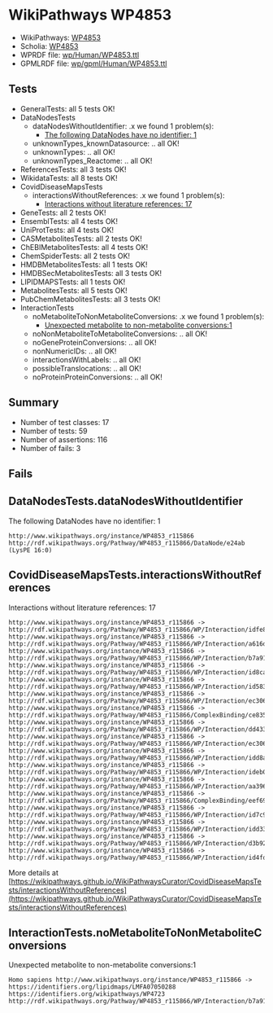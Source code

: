 # WikiPathways WP4853

* WikiPathways: [WP4853](https://identifiers.org/wikipathways:WP4853)
* Scholia: [WP4853](https://scholia.toolforge.org/wikipathways/WP4853)
* WPRDF file: [wp/Human/WP4853.ttl](../wp/Human/WP4853.ttl)
* GPMLRDF file: [wp/gpml/Human/WP4853.ttl](../wp/gpml/Human/WP4853.ttl)

## Tests
* GeneralTests: all 5 tests OK!
* DataNodesTests
    * dataNodesWithoutIdentifier: .x we found 1 problem(s):
        * [The following DataNodes have no identifier: 1](#d2d32fa0)
    * unknownTypes_knownDatasource: .. all OK!
    * unknownTypes: .. all OK!
    * unknownTypes_Reactome: .. all OK!
* ReferencesTests: all 3 tests OK!
* WikidataTests: all 8 tests OK!
* CovidDiseaseMapsTests
    * interactionsWithoutReferences: .x we found 1 problem(s):
        * [Interactions without literature references: 17](#9701cce8)
* GeneTests: all 2 tests OK!
* EnsemblTests: all 4 tests OK!
* UniProtTests: all 4 tests OK!
* CASMetabolitesTests: all 2 tests OK!
* ChEBIMetabolitesTests: all 4 tests OK!
* ChemSpiderTests: all 2 tests OK!
* HMDBMetabolitesTests: all 1 tests OK!
* HMDBSecMetabolitesTests: all 3 tests OK!
* LIPIDMAPSTests: all 1 tests OK!
* MetabolitesTests: all 5 tests OK!
* PubChemMetabolitesTests: all 3 tests OK!
* InteractionTests
    * noMetaboliteToNonMetaboliteConversions: .x we found 1 problem(s):
        * [Unexpected metabolite to non-metabolite conversions:1](#a27bf36d)
    * noNonMetaboliteToMetaboliteConversions: .. all OK!
    * noGeneProteinConversions: .. all OK!
    * nonNumericIDs: .. all OK!
    * interactionsWithLabels: .. all OK!
    * possibleTranslocations: .. all OK!
    * noProteinProteinConversions: .. all OK!


## Summary

* Number of test classes: 17
* Number of tests: 59
* Number of assertions: 116
* Number of fails: 3

## Fails

<a name="d2d32fa0" />

## DataNodesTests.dataNodesWithoutIdentifier

The following DataNodes have no identifier: 1
```
http://www.wikipathways.org/instance/WP4853_r115866 http://rdf.wikipathways.org/Pathway/WP4853_r115866/DataNode/e24ab (LysPE 16:0)
```

<a name="9701cce8" />

## CovidDiseaseMapsTests.interactionsWithoutReferences

Interactions without literature references: 17
```
http://www.wikipathways.org/instance/WP4853_r115866 -> http://rdf.wikipathways.org/Pathway/WP4853_r115866/WP/Interaction/idfe8f5f72
http://www.wikipathways.org/instance/WP4853_r115866 -> http://rdf.wikipathways.org/Pathway/WP4853_r115866/WP/Interaction/a616d
http://www.wikipathways.org/instance/WP4853_r115866 -> http://rdf.wikipathways.org/Pathway/WP4853_r115866/WP/Interaction/b7a91
http://www.wikipathways.org/instance/WP4853_r115866 -> http://rdf.wikipathways.org/Pathway/WP4853_r115866/WP/Interaction/id8ca14613
http://www.wikipathways.org/instance/WP4853_r115866 -> http://rdf.wikipathways.org/Pathway/WP4853_r115866/WP/Interaction/id58393c41
http://www.wikipathways.org/instance/WP4853_r115866 -> http://rdf.wikipathways.org/Pathway/WP4853_r115866/WP/Interaction/ec306_2
http://www.wikipathways.org/instance/WP4853_r115866 -> http://rdf.wikipathways.org/Pathway/WP4853_r115866/ComplexBinding/ce835
http://www.wikipathways.org/instance/WP4853_r115866 -> http://rdf.wikipathways.org/Pathway/WP4853_r115866/WP/Interaction/dd433
http://www.wikipathways.org/instance/WP4853_r115866 -> http://rdf.wikipathways.org/Pathway/WP4853_r115866/WP/Interaction/ec306_1
http://www.wikipathways.org/instance/WP4853_r115866 -> http://rdf.wikipathways.org/Pathway/WP4853_r115866/WP/Interaction/idd8af1708
http://www.wikipathways.org/instance/WP4853_r115866 -> http://rdf.wikipathways.org/Pathway/WP4853_r115866/WP/Interaction/ideb0617af
http://www.wikipathways.org/instance/WP4853_r115866 -> http://rdf.wikipathways.org/Pathway/WP4853_r115866/WP/Interaction/aa396
http://www.wikipathways.org/instance/WP4853_r115866 -> http://rdf.wikipathways.org/Pathway/WP4853_r115866/ComplexBinding/eef69
http://www.wikipathways.org/instance/WP4853_r115866 -> http://rdf.wikipathways.org/Pathway/WP4853_r115866/WP/Interaction/id7c94a43
http://www.wikipathways.org/instance/WP4853_r115866 -> http://rdf.wikipathways.org/Pathway/WP4853_r115866/WP/Interaction/idd3306a7b
http://www.wikipathways.org/instance/WP4853_r115866 -> http://rdf.wikipathways.org/Pathway/WP4853_r115866/WP/Interaction/d3b92
http://www.wikipathways.org/instance/WP4853_r115866 -> http://rdf.wikipathways.org/Pathway/WP4853_r115866/WP/Interaction/id4fda8300
```

More details at [https://wikipathways.github.io/WikiPathwaysCurator/CovidDiseaseMapsTests/interactionsWithoutReferences](https://wikipathways.github.io/WikiPathwaysCurator/CovidDiseaseMapsTests/interactionsWithoutReferences)

<a name="a27bf36d" />

## InteractionTests.noMetaboliteToNonMetaboliteConversions

Unexpected metabolite to non-metabolite conversions:1
```
Homo sapiens http://www.wikipathways.org/instance/WP4853_r115866 -> https://identifiers.org/lipidmaps/LMFA07050288 https://identifiers.org/wikipathways/WP4723 http://rdf.wikipathways.org/Pathway/WP4853_r115866/WP/Interaction/b7a91
```


